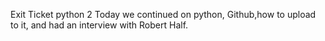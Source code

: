 Exit Ticket python 2
Today we continued on python, Github,how to upload to it, and had an interview with Robert Half.